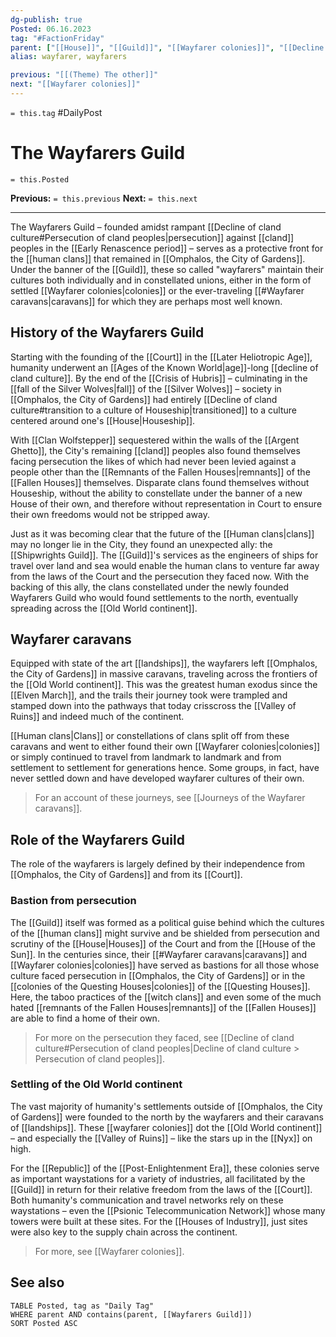 ```yaml
---
dg-publish: true
Posted: 06.16.2023
tag: "#FactionFriday"
parent: ["[[House]]", "[[Guild]]", "[[Wayfarer colonies]]", "[[Decline of cland culture]]"]
alias: wayfarer, wayfarers

previous: "[[(Theme) The other]]"
next: "[[Wayfarer colonies]]"
---
```

`= this.tag` #DailyPost 
# The Wayfarers Guild
`= this.Posted`

**Previous:** `= this.previous`
**Next:** `= this.next`

---

The Wayfarers Guild – founded amidst rampant [[Decline of cland culture#Persecution of cland peoples|persecution]] against [[cland]] peoples in the [[Early Renascence period]] – serves as a protective front for the [[human clans]] that remained in [[Omphalos, the City of Gardens]]. Under the banner of the [[Guild]], these so called "wayfarers" maintain their cultures both individually and in constellated unions, either in the form of settled [[Wayfarer colonies|colonies]] or the ever-traveling [[#Wayfarer caravans|caravans]] for which they are perhaps most well known.

## History of the Wayfarers Guild

Starting with the founding of the [[Court]] in the [[Later Heliotropic Age]], humanity underwent an [[Ages of the Known World|age]]-long [[decline of cland culture]]. By the end of the [[Crisis of Hubris]] – culminating in the [[fall of the Silver Wolves|fall]] of the [[Silver Wolves]] – society in [[Omphalos, the City of Gardens]] had entirely [[Decline of cland culture#transition to a culture of Houseship|transitioned]] to a culture centered around one's [[House|Houseship]].

With [[Clan Wolfstepper]] sequestered within the walls of the [[Argent Ghetto]], the City's remaining [[cland]] peoples also found themselves facing persecution the likes of which had never been levied against a people other than the [[Remnants of the Fallen Houses|remnants]] of the [[Fallen Houses]] themselves. Disparate clans found themselves without Houseship, without the ability to constellate under the banner of a new House of their own, and therefore without representation in Court to ensure their own freedoms would not be stripped away.

Just as it was becoming clear that the future of the [[Human clans|clans]] may no longer lie in the City, they found an unexpected ally: the [[Shipwrights Guild]]. The [[Guild]]'s services as the engineers of ships for travel over land and sea would enable the human clans to venture far away from the laws of the Court and the persecution they faced now. With the backing of this ally, the clans constellated under the newly founded Wayfarers Guild who would found settlements to the north, eventually spreading across the [[Old World continent]].

## Wayfarer caravans

Equipped with state of the art [[landships]], the wayfarers left [[Omphalos, the City of Gardens]] in massive caravans, traveling across the frontiers of the [[Old World continent]]. This was the greatest human exodus since the [[Elven March]], and the trails their journey took were trampled and stamped down into the pathways that today crisscross the [[Valley of Ruins]] and indeed much of the continent.

[[Human clans|Clans]] or constellations of clans split off from these caravans and went to either found their own [[Wayfarer colonies|colonies]] or simply continued to travel from landmark to landmark and from settlement to settlement for generations hence. Some groups, in fact, have never settled down and have developed wayfarer cultures of their own.

> For an account of these journeys, see [[Journeys of the Wayfarer caravans]].

## Role of the Wayfarers Guild

The role of the wayfarers is largely defined by their independence from [[Omphalos, the City of Gardens]] and from its [[Court]].

### Bastion from persecution

The [[Guild]] itself was formed as a political guise behind which the cultures of the [[human clans]] might survive and be shielded from persecution and scrutiny of the [[House|Houses]] of the Court and from the [[House of the Sun]]. In the centuries since, their [[#Wayfarer caravans|caravans]] and [[Wayfarer colonies|colonies]] have served as bastions for all those whose culture faced persecution in [[Omphalos, the City of Gardens]] or in the [[colonies of the Questing Houses|colonies]] of the [[Questing Houses]]. Here, the taboo practices of the [[witch clans]] and even some of the much hated [[remnants of the Fallen Houses|remnants]] of the [[Fallen Houses]] are able to find a home of their own.

> For more on the persecution they faced, see [[Decline of cland culture#Persecution of cland peoples|Decline of cland culture > Persecution of cland peoples]].

### Settling of the Old World continent

The vast majority of humanity's settlements outside of [[Omphalos, the City of Gardens]] were founded to the north by the wayfarers and their caravans of [[landships]]. These [[wayfarer colonies]] dot the [[Old World continent]] – and especially the [[Valley of Ruins]] – like the stars up in the [[Nyx]] on high.

For the [[Republic]] of the [[Post-Enlightenment Era]], these colonies serve as important waystations for a variety of industries, all facilitated by the [[Guild]] in return for their relative freedom from the laws of the [[Court]]. Both humanity's communication and travel networks rely on these waystations – even the [[Psionic Telecommunication Network]] whose many towers were built at these sites. For the [[Houses of Industry]], just sites were also key to the supply chain across the continent.

> For more, see [[Wayfarer colonies]].

## See also
```dataview
TABLE Posted, tag as "Daily Tag"
WHERE parent AND contains(parent, [[Wayfarers Guild]])
SORT Posted ASC
```
